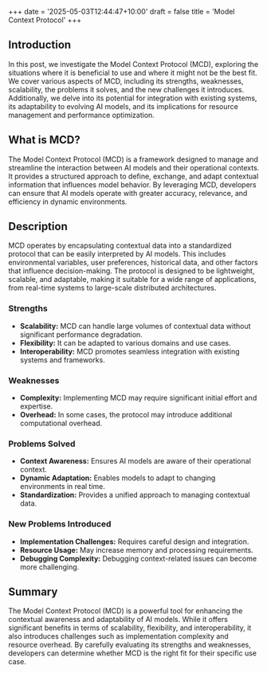+++
date = '2025-05-03T12:44:47+10:00'
draft = false
title = 'Model Context Protocol'
+++

## Introduction

In this post, we investigate the Model Context Protocol (MCD), exploring the situations where it is beneficial to use and where it might not be the best fit. We cover various aspects of MCD, including its strengths, weaknesses, scalability, the problems it solves, and the new challenges it introduces. Additionally, we delve into its potential for integration with existing systems, its adaptability to evolving AI models, and its implications for resource management and performance optimization.

## What is MCD?

The Model Context Protocol (MCD) is a framework designed to manage and streamline the interaction between AI models and their operational contexts. It provides a structured approach to define, exchange, and adapt contextual information that influences model behavior. By leveraging MCD, developers can ensure that AI models operate with greater accuracy, relevance, and efficiency in dynamic environments.

## Description

MCD operates by encapsulating contextual data into a standardized protocol that can be easily interpreted by AI models. This includes environmental variables, user preferences, historical data, and other factors that influence decision-making. The protocol is designed to be lightweight, scalable, and adaptable, making it suitable for a wide range of applications, from real-time systems to large-scale distributed architectures.

### Strengths
- **Scalability:** MCD can handle large volumes of contextual data without significant performance degradation.
- **Flexibility:** It can be adapted to various domains and use cases.
- **Interoperability:** MCD promotes seamless integration with existing systems and frameworks.

### Weaknesses
- **Complexity:** Implementing MCD may require significant initial effort and expertise.
- **Overhead:** In some cases, the protocol may introduce additional computational overhead.

### Problems Solved
- **Context Awareness:** Ensures AI models are aware of their operational context.
- **Dynamic Adaptation:** Enables models to adapt to changing environments in real time.
- **Standardization:** Provides a unified approach to managing contextual data.

### New Problems Introduced
- **Implementation Challenges:** Requires careful design and integration.
- **Resource Usage:** May increase memory and processing requirements.
- **Debugging Complexity:** Debugging context-related issues can become more challenging.

## Summary

The Model Context Protocol (MCD) is a powerful tool for enhancing the contextual awareness and adaptability of AI models. While it offers significant benefits in terms of scalability, flexibility, and interoperability, it also introduces challenges such as implementation complexity and resource overhead. By carefully evaluating its strengths and weaknesses, developers can determine whether MCD is the right fit for their specific use case.
